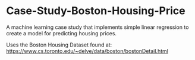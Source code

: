 # Case-Study-Boston-Housing-Price
A machine learning case study that implements simple linear regression to create a model for predicting housing prices.

Uses the Boston Housing Dataset found at: https://www.cs.toronto.edu/~delve/data/boston/bostonDetail.html
